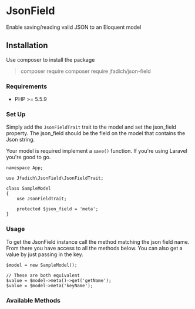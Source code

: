# JsonField
Enable saving/reading valid JSON to an Eloquent model

## Installation
Use composer to install the package

>composer require composer require jfadich/json-field

### Requirements
- PHP >= 5.5.9

### Set Up
Simply add the `JsonFieldTrait` trait to the model and set the json_field property. The json_field should be the field on the model that contains the Json string. 

Your model is required implement a `save()` function. If you're using Laravel you're good to go.

    namespace App;

    use Jfadich\JsonField\JsonFieldTrait;

    class SampleModel
    {
        use JsonFieldTrait;

        protected $json_field = 'meta';
    }

### Usage
To get the JsonField instance call the method matching the json field name. From there you have access to all the methods below. You can also get a value by just passing in the key.

    $model = new SampleModel();
    
    // These are both equivalent
    $value = $model->meta()->get('getName');
    $value = $model->meta('keyName');


### Available Methods

